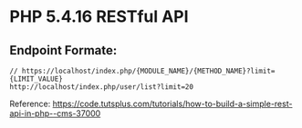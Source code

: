 # PHP 5.4.16 RESTful API

## Endpoint Formate:

    // https://localhost/index.php/{MODULE_NAME}/{METHOD_NAME}?limit={LIMIT_VALUE}
    http://localhost/index.php/user/list?limit=20

Reference: https://code.tutsplus.com/tutorials/how-to-build-a-simple-rest-api-in-php--cms-37000
